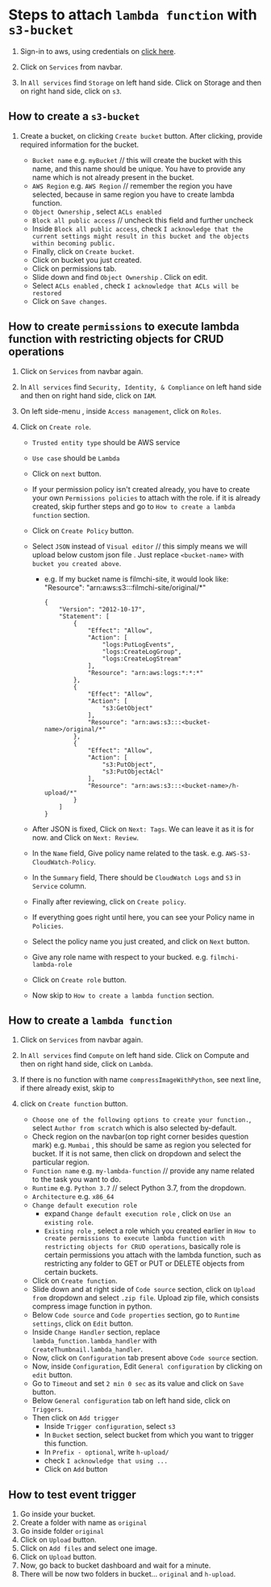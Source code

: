 # Steps to attach `lambda function` with `s3-bucket`

1. Sign-in to aws, using credentials on [click here](https://console.aws.amazon.com/).

1. Click on `Services` from navbar.

1. In `All services` find `Storage` on left hand side. Click on Storage and then on right hand side, click on `s3`.

## How to create a `s3-bucket`

1. Create a bucket, on clicking `Create bucket` button. After clicking, provide required information for the bucket.

    * `Bucket name` e.g. `myBucket`    // this will create the bucket with this name, and this name should be unique. You have to provide any name which is not already present in the bucket.
    * `AWS Region` e.g. `AWS Region`   // remember the region you have selected, because in same region you have to create lambda function.
    * `Object Ownership` , select `ACLs enabled` 
    * `Block all public access`    // uncheck this field and further uncheck 
    * Inside `Block all public access`, check `I acknowledge that the current settings might result in this bucket and the objects within becoming public.`
    * Finally, click on `Create bucket`.
    * Click on bucket you just created.
    * Click on permissions tab.
    * Slide down and find `Object Ownership` . Click on edit.
    * Select `ACLs enabled` , check `I acknowledge that ACLs will be restored`
    * Click on `Save changes`.

## How to create `permissions` to execute lambda function with restricting objects for CRUD operations

1. Click on `Services` from navbar again.

1. In `All services` find `Security, Identity, & Compliance` on left hand side and then on right hand side, click on `IAM`.

1. On left side-menu , inside `Access management`,  click on `Roles`.

1. Click on `Create role`.
    
    * `Trusted entity type` should be AWS service
    * `Use case` should be `Lambda` 
    * Click on `next` button.
    * If your permission policy isn't created already, you have to create your own `Permissions policies` to attach with the role. if it is already created, skip further steps and go to `How to create a lambda function` section.
    * Click on `Create Policy` button.
    * Select `JSON` instead of `Visual editor` // this simply means we will upload below custom json file . Just replace `<bucket-name>` with `bucket you created above`.
        * e.g. If my bucket name is filmchi-site, it would look like:
            "Resource": "arn:aws:s3:::filmchi-site/original/*"
            ```
            {
                "Version": "2012-10-17",
                "Statement": [
                    {
                        "Effect": "Allow",
                        "Action": [
                            "logs:PutLogEvents",
                            "logs:CreateLogGroup",
                            "logs:CreateLogStream"
                        ],
                        "Resource": "arn:aws:logs:*:*:*"
                    },
                    {
                        "Effect": "Allow",
                        "Action": [
                            "s3:GetObject"
                        ],
                        "Resource": "arn:aws:s3:::<bucket-name>/original/*"
                    },
                    {
                        "Effect": "Allow",
                        "Action": [
                            "s3:PutObject",
                            "s3:PutObjectAcl"
                        ],
                        "Resource": "arn:aws:s3:::<bucket-name>/h-upload/*"
                    }
                ]
            }
            
            ```

    * After JSON is fixed,  Click on `Next: Tags`. We can leave it as it is for now. and Click on `Next: Review`.
    * In the `Name` field, Give policy name related to the task. e.g. `AWS-S3-CloudWatch-Policy`.
    * In the `Summary` field, There should be `CloudWatch Logs` and `S3` in `Service` column.
    * Finally after reviewing, click on `Create policy`.
    * If everything goes right until here, you can see your Policy name in `Policies`.
    * Select the policy name you just created, and click on `Next` button.
    * Give any role name with respect to your bucked. e.g. `filmchi-lambda-role` 
    * Click on `Create role` button.
    * Now skip to `How to create a lambda function` section.


## How to create a `lambda function`

1. Click on `Services` from navbar again.

1. In `All services` find `Compute` on left hand side. Click on Compute and then on right hand side, click on `Lambda`.

1. If there is no function with name `compressImageWithPython`, see next line, if there already exist, skip to 

1. click on `Create function` button.

    * `Choose one of the following options to create your function.`, select `Author from scratch` which is also selected by-default.
    * Check region on the navbar(on top right corner besides question mark) e.g. `Mumbai` , this should be same as region you selected for bucket. If it is not same, then click on dropdown and select the particular region.
    * `Function name` e.g. `my-lambda-function`   // provide any name related to the task you want to do.
    * `Runtime`  e.g. `Python 3.7`  //  select Python 3.7, from the dropdown.
    * `Architecture` e.g. `x86_64`
    * `Change default execution role`
        * expand `Change default execution role` , click on `Use an existing role`.
        * `Existing role` , select a role which you created earlier in `How to create permissions to execute lambda function with restricting objects for CRUD operations`, basically role is certain permissions you attach with the lambda function, such as restricting any folder to GET or PUT or DELETE objects from certain buckets.
    * Click on `Create function`.
    * Slide down and at right side of `Code source` section, click on `Upload from` dropdown and select `.zip file`. Upload zip file, which consists compress image function in python.
    *  Below `Code source` and `Code properties` section, go to `Runtime settings`, click on `Edit` button.
    * Inside `Change Handler` section, replace `lambda_function.lambda_handler` with `CreateThumbnail.lambda_handler`.
    * Now, click on `Configuration` tab present above `Code source` section.
    * Now, inside `Configuration`, Edit `General configuration` by clicking on `edit` button.
    * Go to `Timeout` and set `2 min 0 sec` as its value and click on `Save` button.
    * Below `General configuration` tab on left hand side, click on `Triggers`.
    * Then click on `Add trigger`
        * Inside `Trigger configuration`, select `s3` 
        * In `Bucket` section, select bucket from which you want to trigger this function.
        * In `Prefix - optional`, write `h-upload/`
        * check `I acknowledge that using ...` 
        * Click on `Add` button

    
## How to test event trigger

1. Go inside your bucket.
1. Create a folder with name as `original`
1. Go inside folder `original`
1. Click on `Upload` button.
1. Click on `Add files` and select one image.
1. Click on `Upload` button.
1. Now, go back to bucket dashboard and wait for a minute.
1. There will be now two folders in bucket... `original` and `h-upload`.

